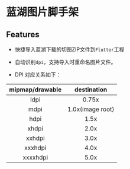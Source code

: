 # 蓝湖图片脚手架



## Features

- 快捷导入蓝湖下载的切图ZIP文件到`Flutter`工程

- 自动识别`dpi`，支持导入时重命名图片文件。

- DPI 对应关系如下：

|mipmap/drawable|destination|
|:---:|:---:|
|ldpi|0.75x|
|mdpi|1.0x(image root)|
|hdpi|1.5x|
|xhdpi|2.0x|
|xxhdpi|3.0x|
|xxxhdpi|4.0x|
|xxxxhdpi|5.0x|



